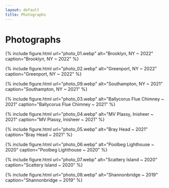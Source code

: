 ```yaml
---
layout: default
title: Photographs
---
```


<h1 class="title">Photographs</h1>

{% include figure.html url="photo_01.webp" alt="Brooklyn, NY ~ 2022" caption="Brooklyn, NY ~ 2022" %}

{% include figure.html url="photo_02.webp" alt="Greenport, NY ~ 2022" caption="Greenport, NY ~ 2022" %}

{% include figure.html url="photo_09.webp" alt="Southampton, NY ~ 2021" caption="Southampton, NY ~ 2021" %}

{% include figure.html url="photo_03.webp" alt="Ballycorus Flue Chimney ~ 2021" caption="Ballycorus Flue Chimney ~ 2021" %}

{% include figure.html url="photo_04.webp" alt="MV Plassy, Inisheer ~ 2021" caption="MV Plassy, Inisheer ~ 2021" %}

{% include figure.html url="photo_05.webp" alt="Bray Head ~ 2021" caption="Bray Head ~ 2021" %}

{% include figure.html url="photo_06.webp" alt="Poolbeg Lighthouse ~ 2020" caption="Poolbeg Lighthouse ~ 2020" %}

{% include figure.html url="photo_07.webp" alt="Scattery Island ~ 2020" caption="Scattery Island ~ 2020" %}

{% include figure.html url="photo_08.webp" alt="Shannonbridge ~ 2019" caption="Shannonbridge ~ 2019" %}
